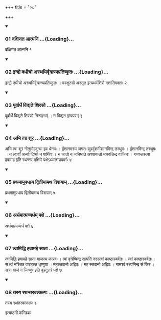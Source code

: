 +++
title = "०८"

+++

<div class="js_include" includetitle="true" newlevelforh1="3" unfilled="" url="/vedAH_yajuH/taittirIyam/sUtram/ApastambaH/shrautam/vishvAsa-prastutiH/17/08/01_daxiNata_Atmani.md">
<details open><summary><h3>01 दक्षिणत आत्मनि ...{Loading}...</h3></summary>

दक्षिणत आत्मनि १
</details>
</div>

<div class="js_include collapsed" newlevelforh1="4" title="सर्वाष् टीकाः" url="/vedAH_yajuH/taittirIyam/sUtram/ApastambaH/shrautam/sarvASh_TIkAH/17/08/01_daxiNata_Atmani.md"> </div>



<div class="js_include collapsed" newlevelforh1="4" title="मूलम्" url="/vedAH_yajuH/taittirIyam/sUtram/ApastambaH/shrautam/mUlam/17/08/01_daxiNata_Atmani.md"> </div>


<div class="js_include" includetitle="true" newlevelforh1="3" unfilled="" url="/vedAH_yajuH/taittirIyam/sUtram/ApastambaH/shrautam/vishvAsa-prastutiH/17/08/02_indro_dadhIcho_asthabhirvRtrANyapratiShkutaH.md">
<details open><summary><h3>02 इन्द्रो दधीचो अस्थभिर्वृत्राण्यप्रतिष्कुतः ...{Loading}...</h3></summary>

इन्द्रो दधीचो अस्थभिर्वृत्राण्यप्रतिष्कुतः । ववक्षुरुग्रो अस्तृत इत्यथर्वशिरो दशातिषक्ताः २
</details>
</div>

<div class="js_include collapsed" newlevelforh1="4" title="सर्वाष् टीकाः" url="/vedAH_yajuH/taittirIyam/sUtram/ApastambaH/shrautam/sarvASh_TIkAH/17/08/02_indro_dadhIcho_asthabhirvRtrANyapratiShkutaH.md"> </div>



<div class="js_include collapsed" newlevelforh1="4" title="मूलम्" url="/vedAH_yajuH/taittirIyam/sUtram/ApastambaH/shrautam/mUlam/17/08/02_indro_dadhIcho_asthabhirvRtrANyapratiShkutaH.md"> </div>


<div class="js_include" includetitle="true" newlevelforh1="3" unfilled="" url="/vedAH_yajuH/taittirIyam/sUtram/ApastambaH/shrautam/vishvAsa-prastutiH/17/08/03_pUrvArdhe_vidyate_shiraso.md">
<details open><summary><h3>03 पूर्वार्धे विद्यते शिरसो ...{Loading}...</h3></summary>

पूर्वार्धे विद्यते शिरसो निरूहणम् । न विद्यत इत्यपरम् ३
</details>
</div>

<div class="js_include collapsed" newlevelforh1="4" title="सर्वाष् टीकाः" url="/vedAH_yajuH/taittirIyam/sUtram/ApastambaH/shrautam/sarvASh_TIkAH/17/08/03_pUrvArdhe_vidyate_shiraso.md"> </div>



<div class="js_include collapsed" newlevelforh1="4" title="मूलम्" url="/vedAH_yajuH/taittirIyam/sUtram/ApastambaH/shrautam/mUlam/17/08/03_pUrvArdhe_vidyate_shiraso.md"> </div>


<div class="js_include" includetitle="true" newlevelforh1="3" unfilled="" url="/vedAH_yajuH/taittirIyam/sUtram/ApastambaH/shrautam/vishvAsa-prastutiH/17/08/04_abhi_tvA_shUra.md">
<details open><summary><h3>04 अभि त्वा शूर ...{Loading}...</h3></summary>

अभि त्वा शूर नोनुमोऽदुग्धा इव धेनवः । ईशानमस्य जगतः सुवर्दृशमीशानमिन्द्र तस्थुषः । ईशानमिन्द्र तस्थुषः । न त्वावाँ अन्यो दिव्यो न पार्थिवः । न जातो न जनिष्यते अश्वायन्तो मघवन्निन्द्र वाजिनः । गव्यन्तस्त्वा हवामह इति रथन्तरं दक्षिणे पक्षेऽध्यात्मन्नपवर्गः ४
</details>
</div>

<div class="js_include collapsed" newlevelforh1="4" title="सर्वाष् टीकाः" url="/vedAH_yajuH/taittirIyam/sUtram/ApastambaH/shrautam/sarvASh_TIkAH/17/08/04_abhi_tvA_shUra.md"> </div>



<div class="js_include collapsed" newlevelforh1="4" title="मूलम्" url="/vedAH_yajuH/taittirIyam/sUtram/ApastambaH/shrautam/mUlam/17/08/04_abhi_tvA_shUra.md"> </div>


<div class="js_include" includetitle="true" newlevelforh1="3" unfilled="" url="/vedAH_yajuH/taittirIyam/sUtram/ApastambaH/shrautam/vishvAsa-prastutiH/17/08/05_prathamAmupadhAya_dvitIyAmatha_vishayAm.md">
<details open><summary><h3>05 प्रथमामुपधाय द्वितीयामथ विशयाम् ...{Loading}...</h3></summary>

प्रथमामुपधाय द्वितीयामथ विशयाम् ५
</details>
</div>

<div class="js_include collapsed" newlevelforh1="4" title="सर्वाष् टीकाः" url="/vedAH_yajuH/taittirIyam/sUtram/ApastambaH/shrautam/sarvASh_TIkAH/17/08/05_prathamAmupadhAya_dvitIyAmatha_vishayAm.md"> </div>



<div class="js_include collapsed" newlevelforh1="4" title="मूलम्" url="/vedAH_yajuH/taittirIyam/sUtram/ApastambaH/shrautam/mUlam/17/08/05_prathamAmupadhAya_dvitIyAmatha_vishayAm.md"> </div>


<div class="js_include" includetitle="true" newlevelforh1="3" unfilled="" url="/vedAH_yajuH/taittirIyam/sUtram/ApastambaH/shrautam/vishvAsa-prastutiH/17/08/06_ardhamAtmanyardham_paxe.md">
<details open><summary><h3>06 अर्धमात्मन्यर्धम् पक्षे ...{Loading}...</h3></summary>

अर्धमात्मन्यर्धं पक्षे ६
</details>
</div>

<div class="js_include collapsed" newlevelforh1="4" title="सर्वाष् टीकाः" url="/vedAH_yajuH/taittirIyam/sUtram/ApastambaH/shrautam/sarvASh_TIkAH/17/08/06_ardhamAtmanyardham_paxe.md"> </div>



<div class="js_include collapsed" newlevelforh1="4" title="मूलम्" url="/vedAH_yajuH/taittirIyam/sUtram/ApastambaH/shrautam/mUlam/17/08/06_ardhamAtmanyardham_paxe.md"> </div>


<div class="js_include" includetitle="true" newlevelforh1="3" unfilled="" url="/vedAH_yajuH/taittirIyam/sUtram/ApastambaH/shrautam/vishvAsa-prastutiH/17/08/07_tvAmiddhi_havAmahe_sAtA.md">
<details open><summary><h3>07 त्वामिद्धि हवामहे साता ...{Loading}...</h3></summary>

त्वामिद्धि हवामहे साता वाजस्य कारवः । त्वां वृत्रेष्विन्द्र सत्पतिं नरस्त्वां काष्ठास्वर्वतः । त्वां काष्ठास्वर्वतः । स त्वं नश्चित्र वज्रहस्त धृष्णुया । महस्तवानो अद्रिवः । मह स्तवानो अद्रिवः । गामश्वं रथ्यमिन्द्र सं किर । सत्रा वाजं न जिग्युष इति बृहदुत्तरे पक्षे ७
</details>
</div>

<div class="js_include collapsed" newlevelforh1="4" title="सर्वाष् टीकाः" url="/vedAH_yajuH/taittirIyam/sUtram/ApastambaH/shrautam/sarvASh_TIkAH/17/08/07_tvAmiddhi_havAmahe_sAtA.md"> </div>



<div class="js_include collapsed" newlevelforh1="4" title="मूलम्" url="/vedAH_yajuH/taittirIyam/sUtram/ApastambaH/shrautam/mUlam/17/08/07_tvAmiddhi_havAmahe_sAtA.md"> </div>


<div class="js_include" includetitle="true" newlevelforh1="3" unfilled="" url="/vedAH_yajuH/taittirIyam/sUtram/ApastambaH/shrautam/vishvAsa-prastutiH/17/08/08_tasya_rathantaravatkalpaH.md">
<details open><summary><h3>08 तस्य रथन्तरवत्कल्पः ...{Loading}...</h3></summary>

तस्य रथंतरवत्कल्पः ८
</details>
</div>

<div class="js_include collapsed" newlevelforh1="4" title="सर्वाष् टीकाः" url="/vedAH_yajuH/taittirIyam/sUtram/ApastambaH/shrautam/sarvASh_TIkAH/17/08/08_tasya_rathantaravatkalpaH.md"> </div>



<div class="js_include collapsed" newlevelforh1="4" title="मूलम्" url="/vedAH_yajuH/taittirIyam/sUtram/ApastambaH/shrautam/mUlam/17/08/08_tasya_rathantaravatkalpaH.md"> </div>





  
इत्यष्टमी कण्डिका 
